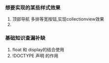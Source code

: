 ### 想要实现的某些样式效果
1. 顶部导航 多排等宽按钮,实现collectionview效果
2. 

### 基础知识查漏补缺
1. float 和 display的结合使用
2.  !DOCTYPE 声明 的作用